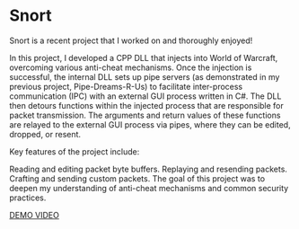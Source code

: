 # Snort
Snort is a recent project that I worked on and thoroughly enjoyed!

In this project, I developed a CPP DLL that injects into World of Warcraft, overcoming various anti-cheat mechanisms. Once the injection is successful, the internal DLL sets up pipe servers (as demonstrated in my previous project, Pipe-Dreams-R-Us) to facilitate inter-process communication (IPC) with an external GUI process written in C#. The DLL then detours functions within the injected process that are responsible for packet transmission. The arguments and return values of these functions are relayed to the external GUI process via pipes, where they can be edited, dropped, or resent.

Key features of the project include:

Reading and editing packet byte buffers.
Replaying and resending packets.
Crafting and sending custom packets.
The goal of this project was to deepen my understanding of anti-cheat mechanisms and common security practices.


[DEMO VIDEO](https://www.youtube.com/watch?v=VIDEO_ID)
